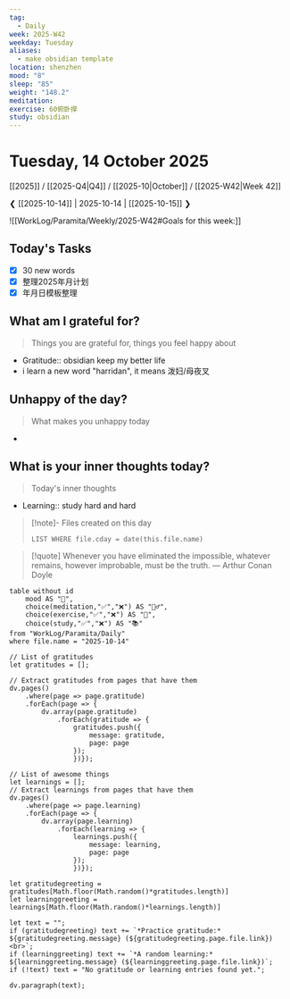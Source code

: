 ```yaml
---
tag:
  - Daily
week: 2025-W42
weekday: Tuesday
aliases:
  - make obsidian template
location: shenzhen
mood: "8"
sleep: "85"
weight: "148.2"
meditation:
exercise: 60俯卧撑
study: obsidian
---
```

# Tuesday, 14 October 2025
[[2025]] / [[2025-Q4|Q4]] / [[2025-10|October]] / [[2025-W42|Week 42]]

❮ [[2025-10-14]] | 2025-10-14 | [[2025-10-15]] ❯

![[WorkLog/Paramita/Weekly/2025-W42#Goals for this week:]]

## Today's Tasks
 - [x] 30 new words
 - [x] 整理2025年月计划
 - [x] 年月日模板整理

## What am I grateful for? 
> Things you are grateful for, things you feel happy about
-  Gratitude:: obsidian keep my better life
- i learn a new word "harridan", it means 泼妇/母夜叉

## Unhappy of the day?
> What makes you unhappy today
- 

## What is your inner thoughts today? 
> Today's inner thoughts
- Learning:: study hard and hard

> [!note]- Files created on this day
>```dataview  
>LIST WHERE file.cday = date(this.file.name)
>```

> [!quote] Whenever you have eliminated the impossible, whatever remains, however improbable, must be the truth.
> — Arthur Conan Doyle

```dataview
table without id
	mood AS "🌄",
	choice(meditation,"✅","❌") AS "🧘‍♂️",
	choice(exercise,"✅","❌") AS "💪",
	choice(study,"✅","❌") AS "📚"
from "WorkLog/Paramita/Daily"
where file.name = "2025-10-14"
```
```dataviewjs
// List of gratitudes
let gratitudes = [];

// Extract gratitudes from pages that have them
dv.pages()
	.where(page => page.gratitude)
	.forEach(page => {
		dv.array(page.gratitude)
			.forEach(gratitude => {
				gratitudes.push({
					message: gratitude,
					page: page
				});
				})});

// List of awesome things
let learnings = [];
// Extract learnings from pages that have them
dv.pages()
	.where(page => page.learning)
	.forEach(page => {
		dv.array(page.learning)
			.forEach(learning => {
				learnings.push({
					message: learning,
					page: page
				});
				})});

let gratitudegreeting = gratitudes[Math.floor(Math.random()*gratitudes.length)] 
let learninggreeting = learnings[Math.floor(Math.random()*learnings.length)]

let text = "";
if (gratitudegreeting) text += `*Practice gratitude:* ${gratitudegreeting.message} (${gratitudegreeting.page.file.link})<br>`;
if (learninggreeting) text += `*A random learning:* ${learninggreeting.message} (${learninggreeting.page.file.link})`;
if (!text) text = "No gratitude or learning entries found yet.";

dv.paragraph(text);
```